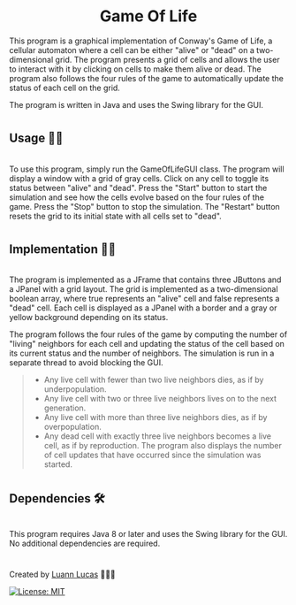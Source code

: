 <h1 align="center"> Game Of Life </h1>

 This program is a graphical implementation of Conway's Game of Life, a cellular automaton where a cell can be either "alive" or "dead" on a two-dimensional grid. The program presents a grid of cells and allows the user to interact with it by clicking on cells to make them alive or dead. The program also follows the four rules of the game to automatically update the status of each cell on the grid.

The program is written in Java and uses the Swing library for the GUI.

#
## Usage ✍🏻 
<br>
To use this program, simply run the GameOfLifeGUI class. The program will display a window with a grid of gray cells. Click on any cell to toggle its status between "alive" and "dead". Press the "Start" button to start the simulation and see how the cells evolve based on the four rules of the game. Press the "Stop" button to stop the simulation.
The "Restart" button resets the grid to its initial state with all cells set to "dead".

#
## Implementation 👩‍🏫 
<br>
The program is implemented as a JFrame that contains three JButtons and a JPanel with a grid layout. The grid is implemented as a two-dimensional boolean array, where true represents an "alive" cell and false represents a "dead" cell. Each cell is displayed as a JPanel with a border and a gray or yellow background depending on its status.

The program follows the four rules of the game by computing the number of "living" neighbors for each cell and updating the status of the cell based on its current status and the number of neighbors. The simulation is run in a separate thread to avoid blocking the GUI.
>* Any live cell with fewer than two live neighbors dies, as if by underpopulation.
>* Any live cell with two or three live neighbors lives on to the next generation.
>* Any live cell with more than three live neighbors dies, as if by overpopulation.
>* Any dead cell with exactly three live neighbors becomes a live cell, as if by reproduction.
The program also displays the number of cell updates that have occurred since the simulation was started.

#
## Dependencies 🛠
<br>
This program requires Java 8 or later and uses the Swing library for the GUI. No additional dependencies are required.

#
Created by [Luann Lucas](https://github.com/heyluannlucas) 👨🏼‍💻

[![License: MIT](https://img.shields.io/badge/License-MIT-yellow.svg)](https://opensource.org/licenses/MIT)